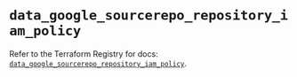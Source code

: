 # `data_google_sourcerepo_repository_iam_policy`

Refer to the Terraform Registry for docs: [`data_google_sourcerepo_repository_iam_policy`](https://registry.terraform.io/providers/hashicorp/google-beta/6.20.0/docs/data-sources/google_sourcerepo_repository_iam_policy).

